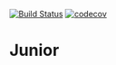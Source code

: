[![Build Status](https://travis-ci.org/bHVja3k/job4j_design.svg?branch=master)](https://travis-ci.org/bHVja3k/job4j_design)
[![codecov](https://codecov.io/gh/bHVja3k/job4j_design/branch/master/graph/badge.svg)](https://codecov.io/gh/bHVja3k/job4j_design)

# Junior
